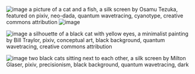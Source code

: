 
![image](https://gyazo.com/c0eec61b440463f09eca54c8eba15c00/thumb/1000)
a picture of a cat and a fish, a silk screen by Osamu Tezuka, featured on pixiv, neo-dada, quantum wavetracing, cyanotype, creative commons attribution
![image](https://gyazo.com/8ceef7ecd408683b5ca33061b83ff090/thumb/1000)

![image](https://gyazo.com/b87ff6ec862993d33b501a95307f242b/thumb/1000)
a silhouette of a black cat with yellow eyes, a minimalist painting by Bill Traylor, pixiv, conceptual art, black background, quantum wavetracing, creative commons attribution

![image](https://gyazo.com/c3c6919e20226ea7f2338c7a472c3eae/thumb/1000)
two black cats sitting next to each other, a silk screen by Milton Glaser, pixiv, precisionism, black background, quantum wavetracing, dark
